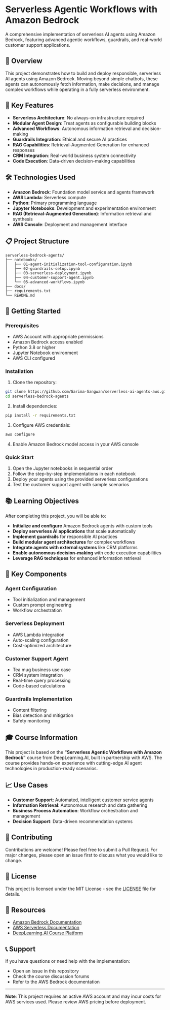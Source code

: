 # Serverless Agentic Workflows with Amazon Bedrock

A comprehensive implementation of serverless AI agents using Amazon Bedrock, featuring advanced agentic workflows, guardrails, and real-world customer support applications.

## 🚀 Overview

This project demonstrates how to build and deploy responsible, serverless AI agents using Amazon Bedrock. Moving beyond simple chatbots, these agents can autonomously fetch information, make decisions, and manage complex workflows while operating in a fully serverless environment.

## 🎯 Key Features

- **Serverless Architecture**: No always-on infrastructure required
- **Modular Agent Design**: Treat agents as configurable building blocks
- **Advanced Workflows**: Autonomous information retrieval and decision-making
- **Guardrails Integration**: Ethical and secure AI practices
- **RAG Capabilities**: Retrieval-Augmented Generation for enhanced responses
- **CRM Integration**: Real-world business system connectivity
- **Code Execution**: Data-driven decision-making capabilities

## 🛠️ Technologies Used

- **Amazon Bedrock**: Foundation model service and agents framework
- **AWS Lambda**: Serverless compute
- **Python**: Primary programming language
- **Jupyter Notebooks**: Development and experimentation environment
- **RAG (Retrieval-Augmented Generation)**: Information retrieval and synthesis
- **AWS Console**: Deployment and management interface

## 📋 Project Structure

```
serverless-bedrock-agents/
├── notebooks/
│   ├── 01-agent-initialization-tool-configuration.ipynb
│   ├── 02-guardrails-setup.ipynb
│   ├── 03-serverless-deployment.ipynb
│   ├── 04-customer-support-agent.ipynb
│   └── 05-advanced-workflows.ipynb
├── docs/
├── requirements.txt
└── README.md
```

## 🚦 Getting Started

### Prerequisites

- AWS Account with appropriate permissions
- Amazon Bedrock access enabled
- Python 3.8 or higher
- Jupyter Notebook environment
- AWS CLI configured

### Installation

1. Clone the repository:
```bash
git clone https://github.com/Garima-Sangwan/serverless-ai-agents-aws.git
cd serverless-bedrock-agents
```

2. Install dependencies:
```bash
pip install -r requirements.txt
```

3. Configure AWS credentials:
```bash
aws configure
```

4. Enable Amazon Bedrock model access in your AWS console

### Quick Start

1. Open the Jupyter notebooks in sequential order
2. Follow the step-by-step implementations in each notebook
3. Deploy your agents using the provided serverless configurations
4. Test the customer support agent with sample scenarios

## 📚 Learning Objectives

After completing this project, you will be able to:

- **Initialize and configure** Amazon Bedrock agents with custom tools
- **Deploy serverless AI applications** that scale automatically
- **Implement guardrails** for responsible AI practices
- **Build modular agent architectures** for complex workflows
- **Integrate agents with external systems** like CRM platforms
- **Enable autonomous decision-making** with code execution capabilities
- **Leverage RAG techniques** for enhanced information retrieval

## 🔧 Key Components

### Agent Configuration
- Tool initialization and management
- Custom prompt engineering
- Workflow orchestration

### Serverless Deployment
- AWS Lambda integration
- Auto-scaling configuration
- Cost-optimized architecture

### Customer Support Agent
- Tea mug business use case
- CRM system integration
- Real-time query processing
- Code-based calculations

### Guardrails Implementation
- Content filtering
- Bias detection and mitigation
- Safety monitoring

## 🎓 Course Information

This project is based on the **"Serverless Agentic Workflows with Amazon Bedrock"** course from DeepLearning.AI, built in partnership with AWS. The course provides hands-on experience with cutting-edge AI agent technologies in production-ready scenarios.

## 📈 Use Cases

- **Customer Support**: Automated, intelligent customer service agents
- **Information Retrieval**: Autonomous research and data gathering
- **Business Process Automation**: Workflow orchestration and management
- **Decision Support**: Data-driven recommendation systems

## 🤝 Contributing

Contributions are welcome! Please feel free to submit a Pull Request. For major changes, please open an issue first to discuss what you would like to change.

## 📄 License

This project is licensed under the MIT License - see the [LICENSE](LICENSE) file for details.

## 🔗 Resources

- [Amazon Bedrock Documentation](https://docs.aws.amazon.com/bedrock/)
- [AWS Serverless Documentation](https://aws.amazon.com/serverless/)
- [DeepLearning.AI Course Platform](https://www.deeplearning.ai/)

## 📞 Support

If you have questions or need help with the implementation:
- Open an issue in this repository
- Check the course discussion forums
- Refer to the AWS Bedrock documentation

---

**Note**: This project requires an active AWS account and may incur costs for AWS services used. Please review AWS pricing before deployment.
